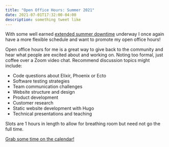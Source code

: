 ```yaml
---
title: "Open Office Hours: Summer 2021"
date: 2021-07-01T17:32:00-04:00
description: something tweet like
---
```


With some well earned [extended summer downtime](/posts/2021/6/summer-plans/) underway I once again have a more flexible schedule and want to promote my open office hours!

Open office hours for me is a great way to give back to the community and hear what people are excited about and working on. Noting too formal, just coffee over a Zoom video chat. Recommend discussion topics might include:

* Code questions about Elixir, Phoenix or Ecto
* Software testing strategies
* Team communication challenges
* Website structure and design
* Product development
* Customer research
* Static website development with Hugo
* Technical presentations and teaching

Slots are 1 hours in length to allow for breathing room but need not go the full time.

[Grab some time on the calendar!](https://calendly.com/zorn/open-office-hours)